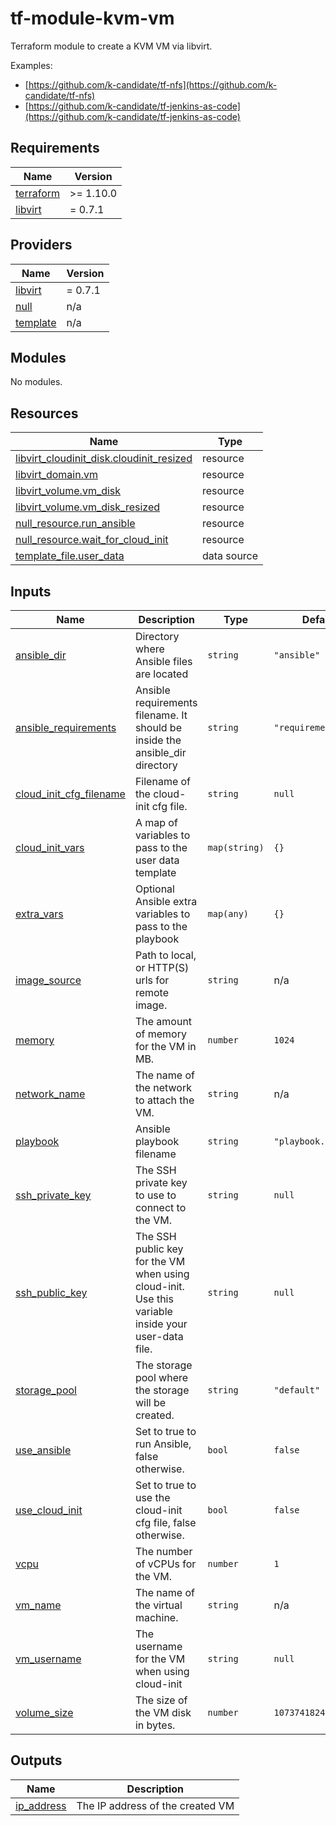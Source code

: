 # tf-module-kvm-vm
Terraform module to create a KVM VM via libvirt.

Examples:
- [https://github.com/k-candidate/tf-nfs](https://github.com/k-candidate/tf-nfs)
- [https://github.com/k-candidate/tf-jenkins-as-code](https://github.com/k-candidate/tf-jenkins-as-code)

<!-- BEGIN_TF_DOCS -->
## Requirements

| Name | Version |
|------|---------|
| <a name="requirement_terraform"></a> [terraform](#requirement\_terraform) | >= 1.10.0 |
| <a name="requirement_libvirt"></a> [libvirt](#requirement\_libvirt) | = 0.7.1 |

## Providers

| Name | Version |
|------|---------|
| <a name="provider_libvirt"></a> [libvirt](#provider\_libvirt) | = 0.7.1 |
| <a name="provider_null"></a> [null](#provider\_null) | n/a |
| <a name="provider_template"></a> [template](#provider\_template) | n/a |

## Modules

No modules.

## Resources

| Name | Type |
|------|------|
| [libvirt_cloudinit_disk.cloudinit_resized](https://registry.terraform.io/providers/dmacvicar/libvirt/0.7.1/docs/resources/cloudinit_disk) | resource |
| [libvirt_domain.vm](https://registry.terraform.io/providers/dmacvicar/libvirt/0.7.1/docs/resources/domain) | resource |
| [libvirt_volume.vm_disk](https://registry.terraform.io/providers/dmacvicar/libvirt/0.7.1/docs/resources/volume) | resource |
| [libvirt_volume.vm_disk_resized](https://registry.terraform.io/providers/dmacvicar/libvirt/0.7.1/docs/resources/volume) | resource |
| [null_resource.run_ansible](https://registry.terraform.io/providers/hashicorp/null/latest/docs/resources/resource) | resource |
| [null_resource.wait_for_cloud_init](https://registry.terraform.io/providers/hashicorp/null/latest/docs/resources/resource) | resource |
| [template_file.user_data](https://registry.terraform.io/providers/hashicorp/template/latest/docs/data-sources/file) | data source |

## Inputs

| Name | Description | Type | Default | Required |
|------|-------------|------|---------|:--------:|
| <a name="input_ansible_dir"></a> [ansible\_dir](#input\_ansible\_dir) | Directory where Ansible files are located | `string` | `"ansible"` | no |
| <a name="input_ansible_requirements"></a> [ansible\_requirements](#input\_ansible\_requirements) | Ansible requirements filename. It should be inside the ansible\_dir directory | `string` | `"requirements.yml"` | no |
| <a name="input_cloud_init_cfg_filename"></a> [cloud\_init\_cfg\_filename](#input\_cloud\_init\_cfg\_filename) | Filename of the cloud-init cfg file. | `string` | `null` | no |
| <a name="input_cloud_init_vars"></a> [cloud\_init\_vars](#input\_cloud\_init\_vars) | A map of variables to pass to the user data template | `map(string)` | `{}` | no |
| <a name="input_extra_vars"></a> [extra\_vars](#input\_extra\_vars) | Optional Ansible extra variables to pass to the playbook | `map(any)` | `{}` | no |
| <a name="input_image_source"></a> [image\_source](#input\_image\_source) | Path to local, or HTTP(S) urls for remote image. | `string` | n/a | yes |
| <a name="input_memory"></a> [memory](#input\_memory) | The amount of memory for the VM in MB. | `number` | `1024` | no |
| <a name="input_network_name"></a> [network\_name](#input\_network\_name) | The name of the network to attach the VM. | `string` | n/a | yes |
| <a name="input_playbook"></a> [playbook](#input\_playbook) | Ansible playbook filename | `string` | `"playbook.yml"` | no |
| <a name="input_ssh_private_key"></a> [ssh\_private\_key](#input\_ssh\_private\_key) | The SSH private key to use to connect to the VM. | `string` | `null` | no |
| <a name="input_ssh_public_key"></a> [ssh\_public\_key](#input\_ssh\_public\_key) | The SSH public key for the VM when using cloud-init. Use this variable inside your user-data file. | `string` | `null` | no |
| <a name="input_storage_pool"></a> [storage\_pool](#input\_storage\_pool) | The storage pool where the storage will be created. | `string` | `"default"` | no |
| <a name="input_use_ansible"></a> [use\_ansible](#input\_use\_ansible) | Set to true to run Ansible, false otherwise. | `bool` | `false` | no |
| <a name="input_use_cloud_init"></a> [use\_cloud\_init](#input\_use\_cloud\_init) | Set to true to use the cloud-init cfg file, false otherwise. | `bool` | `false` | no |
| <a name="input_vcpu"></a> [vcpu](#input\_vcpu) | The number of vCPUs for the VM. | `number` | `1` | no |
| <a name="input_vm_name"></a> [vm\_name](#input\_vm\_name) | The name of the virtual machine. | `string` | n/a | yes |
| <a name="input_vm_username"></a> [vm\_username](#input\_vm\_username) | The username for the VM when using cloud-init | `string` | `null` | no |
| <a name="input_volume_size"></a> [volume\_size](#input\_volume\_size) | The size of the VM disk in bytes. | `number` | `10737418240` | no |

## Outputs

| Name | Description |
|------|-------------|
| <a name="output_ip_address"></a> [ip\_address](#output\_ip\_address) | The IP address of the created VM |
<!-- END_TF_DOCS -->